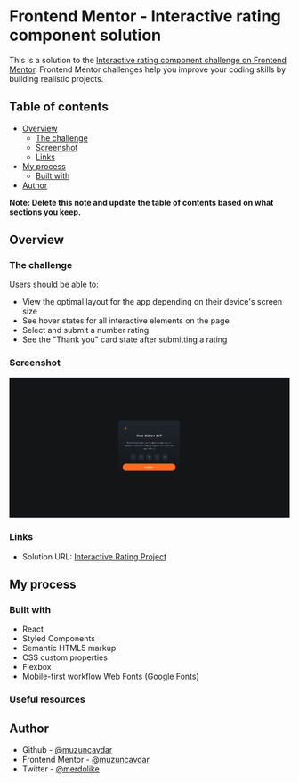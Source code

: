 # Frontend Mentor - Interactive rating component solution

This is a solution to the [Interactive rating component challenge on Frontend Mentor](https://www.frontendmentor.io/challenges/interactive-rating-component-koxpeBUmI). Frontend Mentor challenges help you improve your coding skills by building realistic projects.

## Table of contents

- [Overview](#overview)
  - [The challenge](#the-challenge)
  - [Screenshot](#screenshot)
  - [Links](#links)
- [My process](#my-process)
  - [Built with](#built-with)
- [Author](#author)

**Note: Delete this note and update the table of contents based on what sections you keep.**

## Overview

### The challenge

Users should be able to:

- View the optimal layout for the app depending on their device's screen size
- See hover states for all interactive elements on the page
- Select and submit a number rating
- See the "Thank you" card state after submitting a rating

### Screenshot

![alt text](image.png)

### Links

- Solution URL: [Interactive Rating Project](https://interactive-rating-plus.netlify.app/)

## My process

### Built with

- React
- Styled Components
- Semantic HTML5 markup
- CSS custom properties
- Flexbox
- Mobile-first workflow Web Fonts (Google Fonts)

### Useful resources

## Author

- Github - [@muzuncavdar](https://github.com/muzuncavdar)
- Frontend Mentor - [@muzuncavdar](https://www.frontendmentor.io/profile/muzuncavdar)
- Twitter - [@merdolike](https://www.twitter.com/merdolike)
